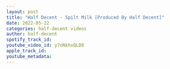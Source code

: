 ```yaml
---
layout: post
title: "Half Decent - Spilt Milk [Produced By Half Decent]"
date: 2022-05-22
categories: half-decent videos
author: half-decent
spotify_track_id: 
youtube_video_id: y7oNkhxQLD8
apple_track_id: 
youtube_metadata: 
---
```

